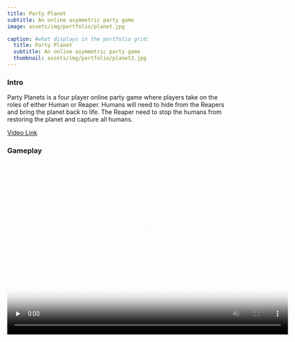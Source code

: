 ```yaml
---
title: Party Planet
subtitle: An online asymmetric party game
image: assets/img/portfolio/planet.jpg

caption: #what displays in the portfolio grid:
  title: Party Planet
  subtitle: An online asymmetric party game
  thumbnail: assets/img/portfolio/planet2.jpg
---
```


### Intro

Party Planets is a four player online party game where players take on the roles of either Human or Reaper. Humans will need to hide from the Reapers and bring the planet back to life. The Reaper need to stop the humans from restoring the planet and capture all humans.


[Video Link](https://www.youtube.com/watch?v=m0oTZQE_KXk)

### Gameplay

<video width="650" height="400" id="video" controls="" preload="none" poster="planet"> 
      <source id="mp4" src="../assets/video/planet.mp4" type="video/mp4">
</videos>
